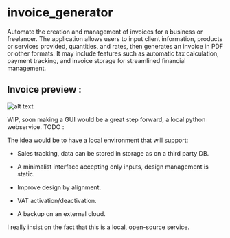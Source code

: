 # invoice_generator

Automate the creation and management of invoices for a business or freelancer. The application allows users to input client information, products or services provided, quantities, and rates, then generates an invoice in PDF or other formats. It may include features such as automatic tax calculation, payment tracking, and invoice storage for streamlined financial management.

## Invoice preview :
![alt text](https://i.imgur.com/ShPyniT.png)

WIP, soon making a GUI would be a great step forward, a local python webservice.
TODO :

The idea would be to have a local environment that will support:

- Sales tracking, data can be stored in storage as on a third party DB.

- A minimalist interface accepting only inputs, design management is static.

- Improve design by alignment.

- VAT activation/deactivation.

- A backup on an external cloud.

I really insist on the fact that this is a local, open-source service.
